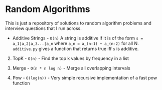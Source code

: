 # Random Algorithms

This is just a repository of solutions to random algorithm problems and interview questions that I run across.


* Additive Strings - `O(n)` A string is additive if it is of the form `s = a_1|a_2|a_3...|a_n` where `a_n = a_(n-1) + a_(n-2)` for all N. `additive.py` gives a function that returns true iff `s` is additive.

2. TopK - `O(n)` - Find the top k values by frequency in a list

3. Merge - `O(n * n log n)` - Merge all overlapping intervals

4. Pow - `O(log(n))` - Very simple recursive implementation of a fast pow function